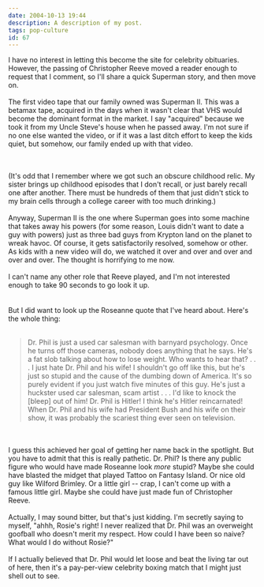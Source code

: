 ```yaml
---
date: 2004-10-13 19:44
description: A description of my post.
tags: pop-culture
id: 67
---
```

I have no interest in letting this become the site for celebrity obituaries.  However, the passing of Christopher Reeve moved a reader enough to request that I comment, so I'll share a quick Superman story, and then move on.<br />
<br />
The first video tape that our family owned was Superman II.  This was a betamax tape, acquired in the days when it wasn't clear that VHS would become the dominant format in the market.  I say "acquired" because we took it from my Uncle Steve's house when he passed away.  I'm not sure if no one else wanted the video, or if it was a last ditch effort to keep the kids quiet, but somehow, our family ended up with that video.  
<!--more--><br /><br />(It's odd that I remember where we got such an obscure childhood relic.  My sister brings up childhood episodes that I don't recall, or just barely recall one after another.  There must be hundreds of them that just didn't stick to my brain cells through a college career with too much drinking.)<br />
<br />
Anyway, Superman II is the one where Superman goes into some machine that takes away his powers (for some reason, Louis didn't want to date a guy with powers) just as three bad guys from Krypton land on the planet to wreak havoc.  Of course, it gets satisfactorily resolved, somehow or other.  As kids with a new video will do, we watched it over and over and over and over and over.  The thought is horrifying to me now.<br />
<br />
I can't name any other role that Reeve played, and I'm not interested enough to take 90 seconds to go look it up.<br />
<br />
<br />
But I did want to look up the Roseanne quote that I've heard about.  Here's the whole thing:<br />
<br />
<blockquote>Dr. Phil is just a used car salesman with barnyard psychology. Once he turns off those cameras, nobody does anything that he says. He's a fat slob talking about how to lose weight. Who wants to hear that? . . . I just hate Dr. Phil and his wife! I shouldn't go off like this, but he's just so stupid and the cause of the dumbing down of America. It's so purely evident if you just watch five minutes of this guy. He's just a huckster used car salesman, scam artist . . . I'd like to knock the [bleep] out of him! Dr. Phil is Hitler! I think he's Hitler reincarnated! When Dr. Phil and his wife had President Bush and his wife on their show, it was probably the scariest thing ever seen on television.</blockquote><br />
<br />
I guess this achieved her goal of getting her name back in the spotlight.  But you have to admit that this is really pathetic.  Dr. Phil?  Is there any public figure who would have made Roseanne look <i>more</i> stupid?  Maybe she could have blasted the midget that played Tattoo on Fantasy Island.  Or nice old guy like Wilford Brimley.  Or a little girl -- crap, I can't come up with a famous little girl.  Maybe she could have just made fun of Christopher Reeve.<br />
<br />
Actually, I may sound bitter, but that's just kidding.  I'm secretly saying to myself, "ahhh, Rosie's right!  I never realized that Dr. Phil was an overweight goofball who doesn't merit my respect.  How could I have been so naive?  What would I do without Rosie?"<br />
<br />
If I actually believed that Dr. Phil would let loose and beat the living tar out of here, then it's a pay-per-view celebrity boxing match that I might just shell out to see.
